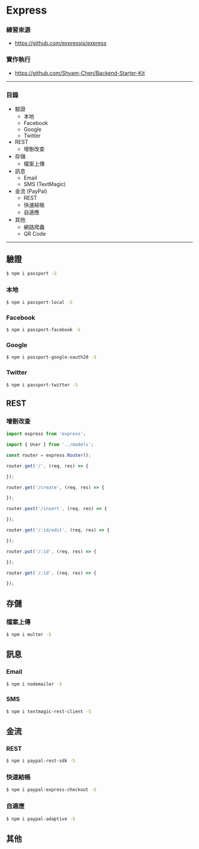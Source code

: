 # Express

### 練習來源
* https://github.com/expressjs/express

### 實作執行
* https://github.com/Shyam-Chen/Backend-Starter-Kit

***

### 目錄
* 驗證
  * 本地
  * Facebook
  * Google
  * Twitter
* REST
  * 增刪改查
* 存儲
  * 檔案上傳
* 訊息
  * Email
  * SMS (TextMagic)
* 金流 (PayPal)
  * REST
  * 快速結帳
  * 自適應
* 其他
  * 網路爬蟲
  * QR Code

***

## 驗證

```bash
$ npm i passport -S
```

### 本地

```bash
$ npm i passport-local -S
```

### Facebook

```bash
$ npm i passport-facebook -S
```

### Google

```bash
$ npm i passport-google-oauth20 -S
```

### Twitter

```bash
$ npm i passport-twitter -S
```

## REST

### 增刪改查

```js
import express from 'express';

import { User } from '../models';

const router = express.Router();

router.get('/', (req, res) => {

});

router.get('/create', (req, res) => {

});

router.post('/insert', (req, res) => {

});

router.get('/:id/edit', (req, res) => {

});

router.put('/:id', (req, res) => {

});

router.get('/:id', (req, res) => {

});
```

## 存儲

### 檔案上傳

```bash
$ npm i multer -S
```

## 訊息

### Email

```bash
$ npm i nodemailer -S
```

### SMS

```bash
$ npm i textmagic-rest-client -S
```

## 金流

### REST

```bash
$ npm i paypal-rest-sdk -S
```

### 快速結帳

```bash
$ npm i paypal-express-checkout -S
```

### 自適應

```bash
$ npm i paypal-adaptive -S
```

## 其他
